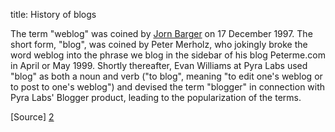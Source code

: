title:   History of blogs

The term "weblog" was coined by [Jorn Barger][1] on 17 December 1997. The short form, "blog", was coined by Peter Merholz, who jokingly broke the word weblog into the phrase we blog in the sidebar of his blog Peterme.com in April or May 1999. Shortly thereafter, Evan Williams at Pyra Labs used "blog" as both a noun and verb ("to blog", meaning "to edit one's weblog or to post to one's weblog") and devised the term "blogger" in connection with Pyra Labs' Blogger product, leading to the popularization of the terms.

[Source] [2]

 [1]: http://en.wikipedia.org/wiki/Jorn_Barger
 [2]: http://en.wikipedia.org/wiki/Blog